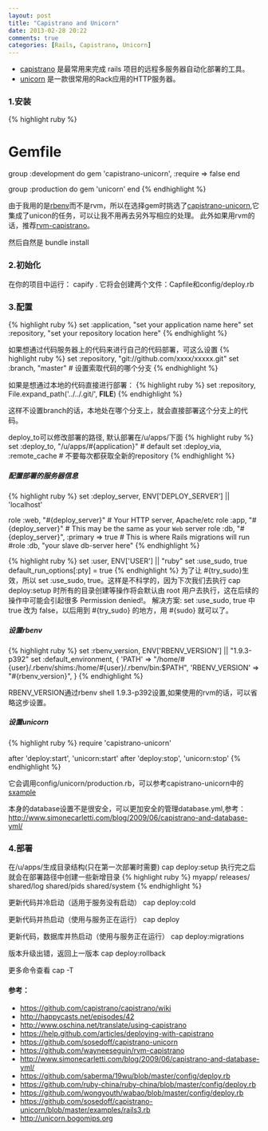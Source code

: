 ```yaml
---
layout: post
title: "Capistrano and Unicorn"
date: 2013-02-28 20:22
comments: true
categories: [Rails, Capistrano, Unicorn]
---
```


* [capistrano](https://github.com/capistrano/capistrano) 是最常用来完成 rails 项目的远程多服务器自动化部署的工具。
* [unicorn](http://unicorn.bogomips.org/) 是一款很常用的Rack应用的HTTP服务器。

### 1.安装
{% highlight ruby %}
# Gemfile
group :development do
  gem 'capistrano-unicorn', :require => false
end

group :production do
  gem 'unicorn'
end
{% endhighlight %}

由于我用的是[rbenv](https://github.com/sstephenson/rbenv)而不是rvm，所以在选择gem时挑选了[capistrano-unicorn](https://github.com/sosedoff/capistrano-unicorn),它集成了unicon的任务，可以让我不用再去另外写相应的处理。
此外如果用rvm的话，推荐[rvm-capistrano](https://github.com/wayneeseguin/rvm-capistrano)。

然后自然是
    bundle install

### 2.初始化
在你的项目中运行：
    capify .
它将会创建两个文件：Capfile和config/deploy.rb

### 3.配置
{% highlight ruby %}
set :application, "set your application name here"
set :repository,  "set your repository location here"
{% endhighlight %}

如果想通过代码服务器上的代码来进行自己的代码部署，可这么设置
{% highlight ruby %}
set :repository, "git://github.com/xxxx/xxxxx.git"
set :branch, "master"     # 设置索取代码的哪个分支
{% endhighlight %}

如果是想通过本地的代码直接进行部署：
{% highlight ruby %}
set :repository, File.expand_path('../../.git/', __FILE__)
{% endhighlight %}

这样不设置branch的话，本地处在哪个分支上，就会直接部署这个分支上的代码。

deploy_to可以修改部署的路径, 默认部署在/u/apps/下面
{% highlight ruby %}
set :deploy_to, "/u/apps/#{application}" # default
set :deploy_via, :remote_cache # 不要每次都获取全新的repository
{% endhighlight %}

##### 配置部署的服务器信息
{% highlight ruby %}
set :deploy_server, ENV['DEPLOY_SERVER'] || 'localhost'

role :web, "#{deploy_server}"                    # Your HTTP server, Apache/etc
role :app, "#{deploy_server}"                    # This may be the same as your `Web` server
role :db,  "#{deploy_server}", :primary => true  # This is where Rails migrations will run
#role :db,  "your slave db-server here"
{% endhighlight %}

{% highlight ruby %}
set :user, ENV['USER'] || "ruby"
set :use_sudo, true
default_run_options[:pty] = true
{% endhighlight %}
为了让 #{try_sudo}生效，所以 set :use_sudo, true。这样是不科学的，因为下次我们去执行 cap deploy:setup 时所有的目录创建等操作将会默认由 root 用户去执行，这在后续的操作中可能会引起很多 Permission denied!。
解决方案: set :use_sudo, true 中 true 改为 false，以后用到 #{try_sudo} 的地方，用 #{sudo} 就可以了。

##### 设置rbenv
{% highlight ruby %}
set :rbenv_version, ENV['RBENV_VERSION'] || "1.9.3-p392"
set :default_environment, {
  'PATH' => "/home/#{user}/.rbenv/shims:/home/#{user}/.rbenv/bin:$PATH",
  'RBENV_VERSION' => "#{rbenv_version}",
}
{% endhighlight %}

RBENV_VERSION通过rbenv shell 1.9.3-p392设置,如果使用的rvm的话，可以省略这步设置。

##### 设置unicorn
{% highlight ruby %}
require 'capistrano-unicorn'
 
after 'deploy:start', 'unicorn:start'
after 'deploy:stop', 'unicorn:stop'
{% endhighlight %}

它会调用config/unicorn/production.rb，可以参考capistrano-unicorn中的[sxample](https://github.com/sosedoff/capistrano-unicorn/blob/master/examples/rails3.rb)

本身的database设置不是很安全，可以更加安全的管理database.yml,参考：http://www.simonecarletti.com/blog/2009/06/capistrano-and-database-yml/

### 4.部署
在/u/apps/生成目录结构(只在第一次部署时需要)
    cap deploy:setup
执行完之后就会在部署路径中创建一些新增目录
{% highlight ruby %}
myapp/
      releases/ shared/log shared/pids shared/system
{% endhighlight %}

更新代码并冷启动（适用于服务没有启动）
    cap deploy:cold

更新代码并热启动（使用与服务正在运行）
    cap deploy

更新代码，数据库并热启动（使用与服务正在运行）
    cap deploy:migrations

版本升级出错，返回上一版本
    cap deploy:rollback

更多命令查看
    cap -T

#### 参考：
* https://github.com/capistrano/capistrano/wiki
* http://happycasts.net/episodes/42
* http://www.oschina.net/translate/using-capistrano
* https://help.github.com/articles/deploying-with-capistrano
* https://github.com/sosedoff/capistrano-unicorn
* https://github.com/wayneeseguin/rvm-capistrano
* http://www.simonecarletti.com/blog/2009/06/capistrano-and-database-yml/
* https://github.com/saberma/19wu/blob/master/config/deploy.rb
* https://github.com/ruby-china/ruby-china/blob/master/config/deploy.rb
* https://github.com/wongyouth/wabao/blob/master/config/deploy.rb
* https://github.com/sosedoff/capistrano-unicorn/blob/master/examples/rails3.rb
* http://unicorn.bogomips.org
